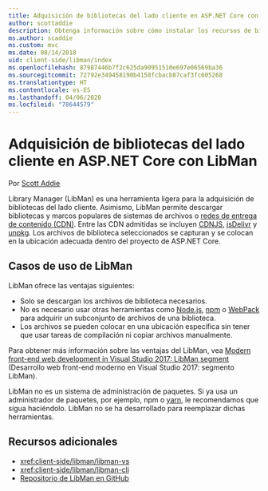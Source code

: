 ```yaml
---
title: Adquisición de bibliotecas del lado cliente en ASP.NET Core con LibMan
author: scottaddie
description: Obtenga información sobre cómo instalar los recursos de bibliotecas del lado cliente en un proyecto de ASP.NET Core mediante Library Manager (LibMan).
ms.author: scaddie
ms.custom: mvc
ms.date: 08/14/2018
uid: client-side/libman/index
ms.openlocfilehash: 87987446b7f2c625da90951510e697e06569ba36
ms.sourcegitcommit: 72792e349458190b4158fcbacb87caf3fc605268
ms.translationtype: HT
ms.contentlocale: es-ES
ms.lasthandoff: 04/06/2020
ms.locfileid: "78644579"
---
```

# <a name="client-side-library-acquisition-in-aspnet-core-with-libman"></a>Adquisición de bibliotecas del lado cliente en ASP.NET Core con LibMan

Por [Scott Addie](https://twitter.com/Scott_Addie)

Library Manager (LibMan) es una herramienta ligera para la adquisición de bibliotecas del lado cliente. Asimismo, LibMan permite descargar bibliotecas y marcos populares de sistemas de archivos o [redes de entrega de contenido (CDN)](https://wikipedia.org/wiki/Content_delivery_network). Entre las CDN admitidas se incluyen [CDNJS](https://cdnjs.com/), [jsDelivr](https://www.jsdelivr.com/) y [unpkg](https://unpkg.com/#/). Los archivos de biblioteca seleccionados se capturan y se colocan en la ubicación adecuada dentro del proyecto de ASP.NET Core.

## <a name="libman-use-cases"></a>Casos de uso de LibMan

LibMan ofrece las ventajas siguientes:

* Solo se descargan los archivos de biblioteca necesarios.
* No es necesario usar otras herramientas como [Node.js](https://nodejs.org), [npm](https://www.npmjs.com) o [WebPack](https://webpack.js.org) para adquirir un subconjunto de archivos de una biblioteca.
* Los archivos se pueden colocar en una ubicación específica sin tener que usar tareas de compilación ni copiar archivos manualmente.

Para obtener más información sobre las ventajas del LibMan, vea [Modern front-end web development in Visual Studio 2017: LibMan segment](https://channel9.msdn.com/Events/Build/2017/B8073#time=43m34s) (Desarrollo web front-end moderno en Visual Studio 2017: segmento LibMan).

LibMan no es un sistema de administración de paquetes. Si ya usa un administrador de paquetes, por ejemplo, npm o [yarn](https://yarnpkg.com), le recomendamos que sigua haciéndolo. LibMan no se ha desarrollado para reemplazar dichas herramientas.

## <a name="additional-resources"></a>Recursos adicionales

* <xref:client-side/libman/libman-vs>
* <xref:client-side/libman/libman-cli>
* [Repositorio de LibMan en GitHub](https://github.com/aspnet/LibraryManager)
